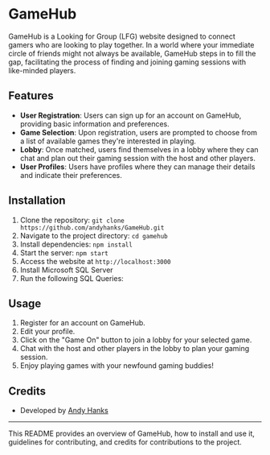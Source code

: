 # GameHub

GameHub is a Looking for Group (LFG) website designed to connect gamers who are looking to play together. In a world where your immediate circle of friends might not always be available, GameHub steps in to fill the gap, facilitating the process of finding and joining gaming sessions with like-minded players.

## Features

- **User Registration**: Users can sign up for an account on GameHub, providing basic information and preferences.
- **Game Selection**: Upon registration, users are prompted to choose from a list of available games they're interested in playing.
- **Lobby**: Once matched, users find themselves in a lobby where they can chat and plan out their gaming session with the host and other players.
- **User Profiles**: Users have profiles where they can manage their details and indicate their preferences.

## Installation

1. Clone the repository: `git clone https://github.com/andyhanks/GameHub.git`
2. Navigate to the project directory: `cd gamehub`
3. Install dependencies: `npm install`
4. Start the server: `npm start`
5. Access the website at `http://localhost:3000`
6. Install Microsoft SQL Server
7. Run the following SQL Queries:
   



## Usage

1. Register for an account on GameHub.
2. Edit your profile.
3. Click on the "Game On" button to join a lobby for your selected game.
4. Chat with the host and other players in the lobby to plan your gaming session.
5. Enjoy playing games with your newfound gaming buddies!


## Credits

- Developed by [Andy Hanks](https://github.com/andyhanks)


---

This README provides an overview of GameHub, how to install and use it, guidelines for contributing, and credits for contributions to the project.
